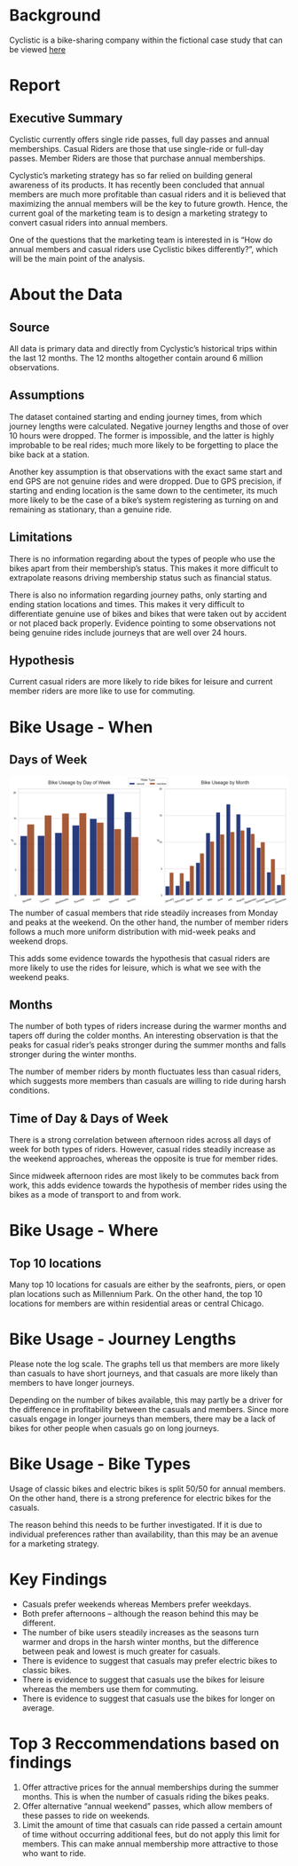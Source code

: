 # Background

Cyclistic is a bike-sharing company within the fictional case study that can be viewed [here](case_study.pdf)


# Report

## Executive Summary

Cyclistic currently offers single ride passes, full day passes and annual memberships. Casual Riders are those that use single-ride or full-day passes. Member Riders are those that purchase annual memberships. 

Cyclystic’s marketing strategy has so far relied on building general awareness of its products. It has recently been concluded that annual members are much more profitable than casual riders and it is believed that maximizing the annual members will be the key to future growth. Hence, the current goal of the marketing team is to design a marketing strategy to convert casual riders into annual members.

One of the questions that the marketing team is interested in is “How do annual members and casual riders use Cyclistic bikes differently?”, which will be the main point of the analysis.

# About the Data
## Source
All data is primary data and directly from Cyclystic’s historical trips within the last 12 months. The 12 months altogether contain around 6 million observations.
## Assumptions
The dataset contained starting and ending journey times, from which journey lengths were calculated. Negative journey lengths and those of over 10 hours were dropped. The former is impossible, and the latter is highly improbable to be real rides; much more likely to be forgetting to place the bike back at a station.

Another key assumption is that observations with the exact same start and end GPS are not genuine rides and were dropped. Due to GPS precision, if starting and ending location is the same down to the centimeter, its much more likely to be the case of a bike’s system registering as turning on and remaining as stationary, than a genuine ride.

## Limitations
There is no information regarding about the types of people who use the bikes apart from their membership’s status. This makes it more difficult to extrapolate reasons driving membership status such as financial status.

There is also no information regarding journey paths, only starting and ending station locations and times. This makes it very difficult to differentiate genuine use of bikes and bikes that were taken out by accident or not placed back properly. Evidence pointing to some observations not being genuine rides include journeys that are well over 24 hours.

## Hypothesis
Current casual riders are more likely to ride bikes for leisure and current member riders are more like to use for commuting.

# Bike Usage - When
## Days of Week
![alt text](./plots/time/dow_month.png)
The number of casual members that ride steadily increases from Monday and peaks at the weekend. On the other hand, the number of member riders follows a much more uniform distribution with mid-week peaks and weekend drops.

This adds some evidence towards the hypothesis that casual riders are more likely to use the rides for leisure, which is what we see with the weekend peaks.

## Months
The number of both types of riders increase during the warmer months and tapers off during the colder months. An interesting observation is that the peaks for casual rider’s peaks stronger during the summer months and falls stronger during the winter months.

The number of member riders by month fluctuates less than casual riders, which suggests more members than casuals are willing to ride during harsh conditions.

## Time of Day & Days of Week
There is a strong correlation between afternoon rides across all days of week for both types of riders. However, casual rides steadily increase as the weekend approaches, whereas the opposite is true for member rides.

Since midweek afternoon rides are most likely to be commutes back from work, this adds evidence towards the hypothesis of member rides using the bikes as a mode of transport to and from work.

# Bike Usage - Where
## Top 10 locations
Many top 10 locations for casuals are either by the seafronts, piers, or open plan locations such as Millennium Park. On the other hand, the top 10 locations for members are within residential areas or central Chicago. 

# Bike Usage - Journey Lengths
Please note the log scale. The graphs tell us that members are more likely than casuals to have short journeys, and that casuals are more likely than members to have longer journeys.

Depending on the number of bikes available, this may partly be a driver for the difference in profitability between the casuals and members. Since more casuals engage in longer journeys than members, there may be a lack of bikes for other people when casuals go on long journeys.

# Bike Usage - Bike Types

Usage of classic bikes and electric bikes is split 50/50 for annual members. On the other hand, there is a strong preference for electric bikes for the casuals. 

The reason behind this needs to be further investigated. If it is due to individual preferences rather than availability, than this may be an avenue for a marketing strategy.

# Key Findings
* Casuals prefer weekends whereas Members prefer weekdays.
* Both prefer afternoons – although the reason behind this may be different.
* The number of bike users steadily increases as the seasons turn warmer and drops in the harsh winter months, but the difference between peak and lowest is much greater for casuals.
* There is evidence to suggest that casuals may prefer electric bikes to classic bikes.
* There is evidence to suggest that casuals use the bikes for leisure whereas the members use them for commuting.
* There is evidence to suggest that casuals use the bikes for longer on average.

# Top 3 Reccommendations based on findings
1) Offer attractive prices for the annual memberships during the summer months. This is when the number of casuals riding the bikes peaks.
2) Offer alternative “annual weekend” passes, which allow members of these passes to ride on weekends.
3) Limit the amount of time that casuals can ride passed a certain amount of time without occurring additional fees, but do not apply this limit for members. This can make annual membership more attractive to those who want to ride.
